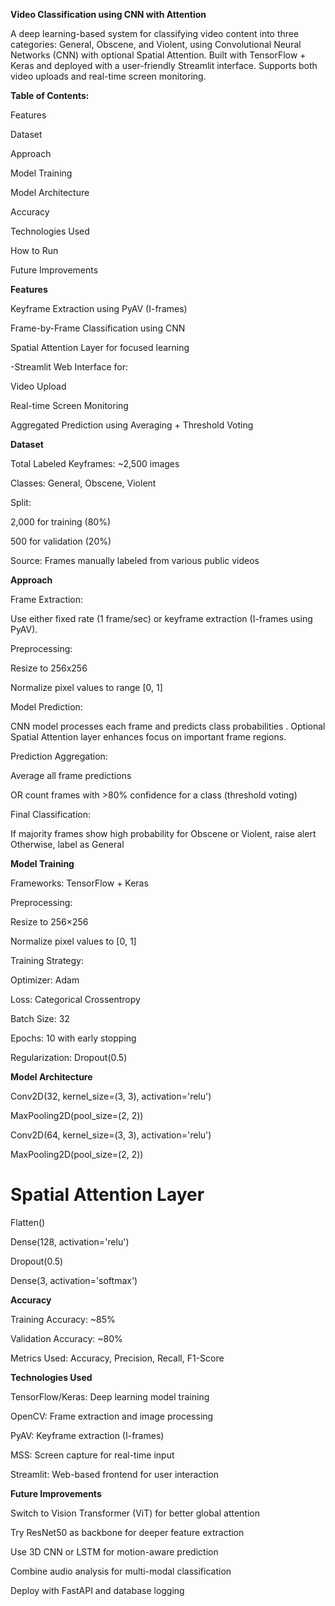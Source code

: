 **Video Classification using CNN with Attention**

A deep learning-based system for classifying video content into three categories: General, Obscene, and Violent, using Convolutional Neural Networks (CNN) with optional Spatial Attention. Built with TensorFlow + Keras and deployed with a user-friendly Streamlit interface. Supports both video uploads and real-time screen monitoring.

**Table of Contents:**

Features

Dataset

Approach

Model Training

Model Architecture

Accuracy

Technologies Used

How to Run

Future Improvements

**Features**

Keyframe Extraction using PyAV (I-frames)

Frame-by-Frame Classification using CNN

Spatial Attention Layer for focused learning

-Streamlit Web Interface for:

Video Upload

Real-time Screen Monitoring

Aggregated Prediction using Averaging + Threshold Voting

**Dataset**

Total Labeled Keyframes: ~2,500 images

Classes: General, Obscene, Violent

Split:

2,000 for training (80%)

500 for validation (20%)

Source: Frames manually labeled from various public videos

**Approach**

Frame Extraction:

Use either fixed rate (1 frame/sec) or keyframe extraction (I-frames using PyAV).

Preprocessing:

Resize to 256x256

Normalize pixel values to range [0, 1]

Model Prediction:

CNN model processes each frame and predicts class probabilities
.
Optional Spatial Attention layer enhances focus on important frame regions.

Prediction Aggregation:

Average all frame predictions

OR count frames with >80% confidence for a class (threshold voting)

Final Classification:

If majority frames show high probability for Obscene or Violent, raise alert
Otherwise, label as General

**Model Training**

Frameworks: TensorFlow + Keras

Preprocessing:

Resize to 256×256

Normalize pixel values to [0, 1]

Training Strategy:

Optimizer: Adam

Loss: Categorical Crossentropy

Batch Size: 32

Epochs: 10 with early stopping

Regularization: Dropout(0.5)

**Model Architecture**

Conv2D(32, kernel_size=(3, 3), activation='relu')

MaxPooling2D(pool_size=(2, 2))

Conv2D(64, kernel_size=(3, 3), activation='relu')

MaxPooling2D(pool_size=(2, 2))

#  Spatial Attention Layer
Flatten()

Dense(128, activation='relu')

Dropout(0.5)

Dense(3, activation='softmax')

**Accuracy**

Training Accuracy: ~85%

Validation Accuracy: ~80%

Metrics Used: Accuracy, Precision, Recall, F1-Score

**Technologies Used**

TensorFlow/Keras: Deep learning model training

OpenCV: Frame extraction and image processing

PyAV: Keyframe extraction (I-frames)

MSS: Screen capture for real-time input

Streamlit: Web-based frontend for user interaction

**Future Improvements**

Switch to Vision Transformer (ViT) for better global attention

Try ResNet50 as backbone for deeper feature extraction

Use 3D CNN or LSTM for motion-aware prediction

Combine audio analysis for multi-modal classification

Deploy with FastAPI and database logging


